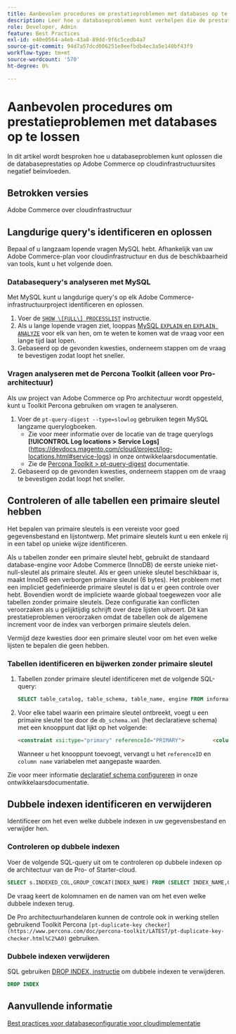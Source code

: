 ```yaml
---
title: Aanbevolen procedures om prestatieproblemen met databases op te lossen
description: Leer hoe u databaseproblemen kunt verhelpen die de prestaties vertragen op Adobe Commerce-sites die worden geïmplementeerd op een cloudinfrastructuur.
role: Developer, Admin
feature: Best Practices
exl-id: e40e0564-a4eb-43a8-89dd-9f6c5cedb4a7
source-git-commit: 94d7a57dcd006251e8eefbdb4ec3a5e140bf43f9
workflow-type: tm+mt
source-wordcount: '570'
ht-degree: 0%

---
```


<!--Consider moving this topic to the Maintenance section-->

# Aanbevolen procedures om prestatieproblemen met databases op te lossen

In dit artikel wordt besproken hoe u databaseproblemen kunt oplossen die de databaseprestaties op Adobe Commerce op cloudinfrastructuursites negatief beïnvloeden.

## Betrokken versies

Adobe Commerce over cloudinfrastructuur

## Langdurige query&#39;s identificeren en oplossen

Bepaal of u langzaam lopende vragen MySQL hebt. Afhankelijk van uw Adobe Commerce-plan voor cloudinfrastructuur en dus de beschikbaarheid van tools, kunt u het volgende doen.

### Databasequery&#39;s analyseren met MySQL

Met MySQL kunt u langdurige query&#39;s op elk Adobe Commerce-infrastructuurproject identificeren en oplossen.

1. Voer de [`SHOW \[FULL\] PROCESSLIST`](https://dev.mysql.com/doc/refman/8.0/en/show-processlist.html) instructie.
1. Als u lange lopende vragen ziet, looppas [MySQL `EXPLAIN` en `EXPLAIN ANALYZE`](https://mysqlserverteam.com/mysql-explain-analyze/) voor elk van hen, om te weten te komen wat de vraag voor een lange tijd laat lopen.
1. Gebaseerd op de gevonden kwesties, onderneem stappen om de vraag te bevestigen zodat loopt het sneller.

### Vragen analyseren met de Percona Toolkit (alleen voor Pro-architectuur)

Als uw project van Adobe Commerce op Pro architectuur wordt opgesteld, kunt u Toolkit Percona gebruiken om vragen te analyseren.

1. Voer de `pt-query-digest --type=slowlog` gebruiken tegen MySQL langzame querylogboeken.
   * Zie voor meer informatie over de locatie van de trage querylogs **[!UICONTROL Log locations > Service Logs]**(https://devdocs.magento.com/cloud/project/log-locations.html#service-logs) in onze ontwikkelaarsdocumentatie.
   * Zie de [Percona Toolkit > pt-query-digest](https://www.percona.com/doc/percona-toolkit/LATEST/pt-query-digest.html#pt-query-digest) documentatie.
1. Gebaseerd op de gevonden kwesties, onderneem stappen om de vraag te bevestigen zodat loopt het sneller.

## Controleren of alle tabellen een primaire sleutel hebben

Het bepalen van primaire sleutels is een vereiste voor goed gegevensbestand en lijstontwerp. Met primaire sleutels kunt u een enkele rij in een tabel op unieke wijze identificeren.

Als u tabellen zonder een primaire sleutel hebt, gebruikt de standaard database-engine voor Adobe Commerce (InnoDB) de eerste unieke niet-null-sleutel als primaire sleutel. Als er geen unieke sleutel beschikbaar is, maakt InnoDB een verborgen primaire sleutel (6 bytes). Het probleem met een impliciet gedefinieerde primaire sleutel is dat u er geen controle over hebt. Bovendien wordt de impliciete waarde globaal toegewezen voor alle tabellen zonder primaire sleutels. Deze configuratie kan conflicten veroorzaken als u gelijktijdig schrijft over deze lijsten uitvoert. Dit kan prestatieproblemen veroorzaken omdat de tabellen ook de algemene increment voor de index van verborgen primaire sleutels delen.

Vermijd deze kwesties door een primaire sleutel voor om het even welke lijsten te bepalen die geen hebben.

### Tabellen identificeren en bijwerken zonder primaire sleutel

1. Tabellen zonder primaire sleutel identificeren met de volgende SQL-query:

   ```sql
   SELECT table_catalog, table_schema, table_name, engine FROM information_schema.tables        WHERE (table_catalog, table_schema, table_name) NOT IN (SELECT table_catalog, table_schema, table_name FROM information_schema.table_constraints  WHERE constraint_type = 'PRIMARY KEY') AND table_schema NOT IN ('information_schema', 'pg_catalog');    
   ```

1. Voor elke tabel waarin een primaire sleutel ontbreekt, voegt u een primaire sleutel toe door de `db_schema.xml` (het declaratieve schema) met een knooppunt dat lijkt op het volgende:

   ```html
   <constraint xsi:type="primary" referenceId="PRIMARY">         <column name="id_column"/>     </constraint>    
   ```

   Wanneer u het knooppunt toevoegt, vervangt u het `referenceID` en `column name` variabelen met aangepaste waarden.

Zie voor meer informatie [declaratief schema configureren](https://developer.adobe.com/commerce/php/development/components/declarative-schema/configuration/) in onze ontwikkelaarsdocumentatie.

## Dubbele indexen identificeren en verwijderen

Identificeer om het even welke dubbele indexen in uw gegevensbestand en verwijder hen.

### Controleren op dubbele indexen

Voer de volgende SQL-query uit om te controleren op dubbele indexen op de architectuur van de Pro- of Starter-cloud.

```sql
SELECT s.INDEXED_COL,GROUP_CONCAT(INDEX_NAME) FROM (SELECT INDEX_NAME,GROUP_CONCAT(CONCAT(TABLE_NAME,'.',COLUMN_NAME) ORDER BY CONCAT(SEQ_IN_INDEX,COLUMN_NAME)) 'INDEXED_COL' FROM INFORMATION_SCHEMA.STATISTICS WHERE TABLE_SCHEMA = 'db?' GROUP BY INDEX_NAME)as s GROUP BY INDEXED_COL HAVING COUNT(1)>1
```

De vraag keert de kolomnamen en de namen van om het even welke dubbele indexen terug.

De Pro architectuurhandelaren kunnen de controle ook in werking stellen gebruikend Toolkit Percona  `[pt-duplicate-key checker](https://www.percona.com/doc/percona-toolkit/LATEST/pt-duplicate-key-checker.html%C2%A0)` gebruiken.

### Dubbele indexen verwijderen

SQL gebruiken [DROP INDEX, instructie](https://dev.mysql.com/doc/refman/8.0/en/drop-index.html) om dubbele indexen te verwijderen.

```SQL
DROP INDEX
```

## Aanvullende informatie

[Best practices voor databaseconfiguratie voor cloudimplementatie](../planning/database-on-cloud.md)
